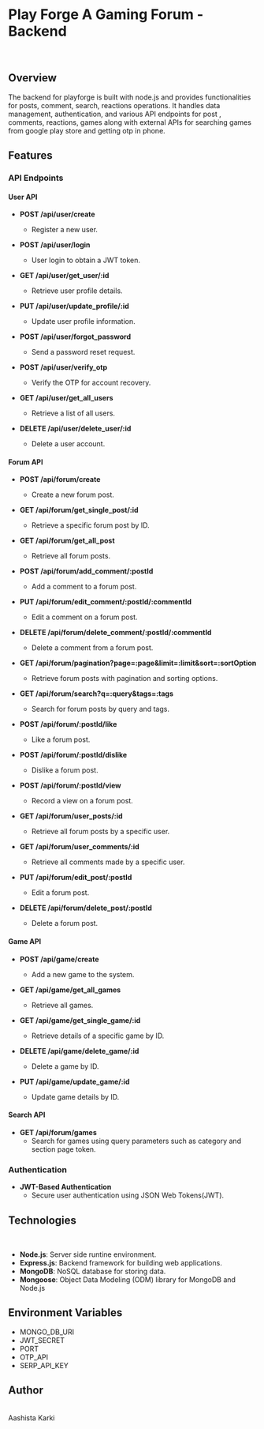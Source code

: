 # **Play Forge** A Gaming Forum - Backend
<br>

## Overview
The backend for playforge is built with node.js and provides functionalities for posts, comment, search, reactions
operations. It handles data management, authentication, and various API endpoints for post , comments, reactions, games along 
with external APIs for searching games from google play store and getting otp in phone.

## Features

### API Endpoints


#### User API
* **POST /api/user/create**
  - Register a new user.
  
* **POST /api/user/login**
  - User login to obtain a JWT token.
  
* **GET /api/user/get_user/:id**
  - Retrieve user profile details.
  
* **PUT /api/user/update_profile/:id**
  - Update user profile information.
  
* **POST /api/user/forgot_password**
  - Send a password reset request.
  
* **POST /api/user/verify_otp**
  - Verify the OTP for account recovery.
  
* **GET /api/user/get_all_users**
  - Retrieve a list of all users.
  
* **DELETE /api/user/delete_user/:id**
  - Delete a user account.


#### Forum API

* **POST /api/forum/create**
  - Create a new forum post.
  
* **GET /api/forum/get_single_post/:id**
  - Retrieve a specific forum post by ID.
  
* **GET /api/forum/get_all_post**
  - Retrieve all forum posts.
  
* **POST /api/forum/add_comment/:postId**
  - Add a comment to a forum post.
  
* **PUT /api/forum/edit_comment/:postId/:commentId**
  - Edit a comment on a forum post.
  
* **DELETE /api/forum/delete_comment/:postId/:commentId**
  - Delete a comment from a forum post.
  
* **GET /api/forum/pagination?page=:page&limit=:limit&sort=:sortOption**
  - Retrieve forum posts with pagination and sorting options.
  
* **GET /api/forum/search?q=:query&tags=:tags**
  - Search for forum posts by query and tags.
  
* **POST /api/forum/:postId/like**
  - Like a forum post.
  
* **POST /api/forum/:postId/dislike**
  - Dislike a forum post.
  
* **POST /api/forum/:postId/view**
  - Record a view on a forum post.
  
* **GET /api/forum/user_posts/:id**
  - Retrieve all forum posts by a specific user.
  
* **GET /api/forum/user_comments/:id**
  - Retrieve all comments made by a specific user.
  
* **PUT /api/forum/edit_post/:postId**
  - Edit a forum post.
  
* **DELETE /api/forum/delete_post/:postId**
  - Delete a forum post.


#### Game API

* **POST /api/game/create**
  - Add a new game to the system.
  
* **GET /api/game/get_all_games**
  - Retrieve all games.
  
* **GET /api/game/get_single_game/:id**
  - Retrieve details of a specific game by ID.
  
* **DELETE /api/game/delete_game/:id**
  - Delete a game by ID.
  
* **PUT /api/game/update_game/:id**
  - Update game details by ID.

  
#### Search API

* **GET /api/forum/games**
  - Search for games using query parameters such as category and section page token.

### Authentication
* **JWT-Based Authentication**
  - Secure user authentication using JSON Web Tokens(JWT).

## Technologies
<br>

* **Node.js**: Server side runtine environment.
* **Express.js**: Backend framework for building web applications.
* **MongoDB**: NoSQL database for storing data.
* **Mongoose**: Object Data Modeling (ODM) library for MongoDB and Node.js

## Environment Variables

* MONGO_DB_URI
* JWT_SECRET
* PORT
* OTP_API
* SERP_API_KEY

## Author
<br>
Aashista Karki


